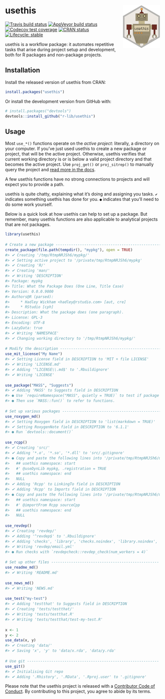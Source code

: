 
<!-- README.md is generated from README.Rmd. Please edit that file -->

# usethis <img src="man/figures/logo.png" align="right" height="139" />

<!-- badges: start -->

[![Travis build
status](https://travis-ci.org/r-lib/usethis.svg?branch=master)](https://travis-ci.org/r-lib/usethis)
[![AppVeyor build
status](https://ci.appveyor.com/api/projects/status/github/r-lib/usethis?branch=master&svg=true)](https://ci.appveyor.com/project/r-lib/usethis)
[![Codecov test
coverage](https://codecov.io/gh/r-lib/usethis/branch/master/graph/badge.svg)](https://codecov.io/gh/r-lib/usethis?branch=master)
[![CRAN
status](https://www.r-pkg.org/badges/version/usethis)](https://cran.r-project.org/package=usethis)
[![Lifecycle:
stable](https://img.shields.io/badge/lifecycle-stable-brightgreen.svg)](https://www.tidyverse.org/lifecycle/#stable)
<!-- badges: end -->

usethis is a workflow package: it automates repetitive tasks that arise
during project setup and development, both for R packages and
non-package projects.

## Installation

Install the released version of usethis from CRAN:

``` r
install.packages("usethis")
```

Or install the development version from GitHub with:

``` r
# install.packages("devtools")
devtools::install_github("r-lib/usethis")
```

## Usage

Most `use_*()` functions operate on the *active project*: literally, a
directory on your computer. If you’ve just used usethis to create a new
package or project, that will be the active project. Otherwise, usethis
verifies that current working directory is or is below a valid project
directory and that becomes the active project. Use `proj_get()` or
`proj_sitrep()` to manually query the project and [read more in the
docs](http://usethis.r-lib.org/reference/proj_get.html).

A few usethis functions have no strong connections to projects and will
expect you to provide a path.

usethis is quite chatty, explaining what it’s doing and assigning you
tasks. `✔` indicates something usethis has done for you. `●` indicates
that you’ll need to do some work yourself.

Below is a quick look at how usethis can help to set up a package. But
remember, many usethis functions are also applicable to analytical
projects that are not packages.

``` r
library(usethis)

# Create a new package -------------------------------------------------
create_package(file.path(tempdir(), "mypkg"), open = TRUE)
#> ✔ Creating '/tmp/RtmpNRJSh6/mypkg/'
#> ✔ Setting active project to '/private/tmp/RtmpNRJSh6/mypkg'
#> ✔ Creating 'R/'
#> ✔ Creating 'man/'
#> ✔ Writing 'DESCRIPTION'
#> Package: mypkg
#> Title: What the Package Does (One Line, Title Case)
#> Version: 0.0.0.9000
#> Authors@R (parsed):
#>     * Hadley Wickham <hadley@rstudio.com> [aut, cre]
#>     * RStudio [cph]
#> Description: What the package does (one paragraph).
#> License: GPL-3
#> Encoding: UTF-8
#> LazyData: true
#> ✔ Writing 'NAMESPACE'
#> ✔ Changing working directory to '/tmp/RtmpNRJSh6/mypkg/'

# Modify the description ----------------------------------------------
use_mit_license("My Name")
#> ✔ Setting License field in DESCRIPTION to 'MIT + file LICENSE'
#> ✔ Writing 'LICENSE.md'
#> ✔ Adding '^LICENSE\\.md$' to '.Rbuildignore'
#> ✔ Writing 'LICENSE'

use_package("MASS", "Suggests")
#> ✔ Adding 'MASS' to Suggests field in DESCRIPTION
#> ● Use `requireNamespace("MASS", quietly = TRUE)` to test if package is installed
#> ● Then use `MASS::fun()` to refer to functions.

# Set up various packages ---------------------------------------------
use_roxygen_md()
#> ✔ Setting Roxygen field in DESCRIPTION to 'list(markdown = TRUE)'
#> ✔ Setting RoxygenNote field in DESCRIPTION to '6.1.1'
#> ● Run `devtools::document()`

use_rcpp()
#> ✔ Creating 'src/'
#> ✔ Adding '*.o', '*.so', '*.dll' to 'src/.gitignore'
#> ● Copy and paste the following lines into '/private/tmp/RtmpNRJSh6/mypkg/R/mypkg-package.R':
#>   ## usethis namespace: start
#>   #' @useDynLib mypkg, .registration = TRUE
#>   ## usethis namespace: end
#>   NULL
#> ✔ Adding 'Rcpp' to LinkingTo field in DESCRIPTION
#> ✔ Adding 'Rcpp' to Imports field in DESCRIPTION
#> ● Copy and paste the following lines into '/private/tmp/RtmpNRJSh6/mypkg/R/mypkg-package.R':
#>   ## usethis namespace: start
#>   #' @importFrom Rcpp sourceCpp
#>   ## usethis namespace: end
#>   NULL

use_revdep()
#> ✔ Creating 'revdep/'
#> ✔ Adding '^revdep$' to '.Rbuildignore'
#> ✔ Adding 'checks', 'library', 'checks.noindex', 'library.noindex', 'data.sqlite', '*.html' to 'revdep/.gitignore'
#> ✔ Writing 'revdep/email.yml'
#> ● Run checks with `revdepcheck::revdep_check(num_workers = 4)`

# Set up other files -------------------------------------------------
use_readme_md()
#> ✔ Writing 'README.md'

use_news_md()
#> ✔ Writing 'NEWS.md'

use_test("my-test")
#> ✔ Adding 'testthat' to Suggests field in DESCRIPTION
#> ✔ Creating 'tests/testthat/'
#> ✔ Writing 'tests/testthat.R'
#> ✔ Writing 'tests/testthat/test-my-test.R'

x <- 1
y <- 2
use_data(x, y)
#> ✔ Creating 'data/'
#> ✔ Saving 'x', 'y' to 'data/x.rda', 'data/y.rda'

# Use git ------------------------------------------------------------
use_git()
#> ✔ Initialising Git repo
#> ✔ Adding '.Rhistory', '.RData', '.Rproj.user' to '.gitignore'
```

Please note that the usethis project is released with a [Contributor
Code of Conduct](.github/CODE_OF_CONDUCT.md). By contributing to this
project, you agree to abide by its terms.
